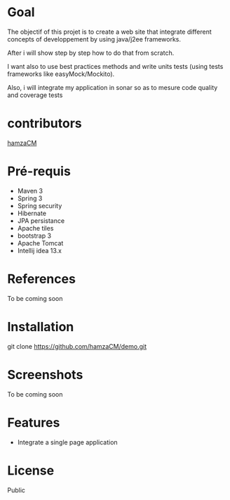 Goal
===
The objectif of this projet is to create a web site that integrate different concepts of developpement by using java/j2ee frameworks.

After i will show step by step how to do that from scratch.

I want also to use best practices methods and write units tests (using tests frameworks like easyMock/Mockito).

Also, i will integrate my application in sonar so as to mesure code quality and coverage tests


contributors
===========
[hamzaCM]

Pré-requis
=========

- Maven 3
- Spring 3
- Spring security
- Hibernate
- JPA persistance
- Apache tiles
- bootstrap 3
- Apache Tomcat
- Intellij idea 13.x

References
=========
To be coming soon

Installation
=========

git clone https://github.com/hamzaCM/demo.git

Screenshots
=========
To be coming soon

Features
=======
- Integrate a single page application

License
=========
Public



[hamzaCM]:https://github.com/hamzaCM
